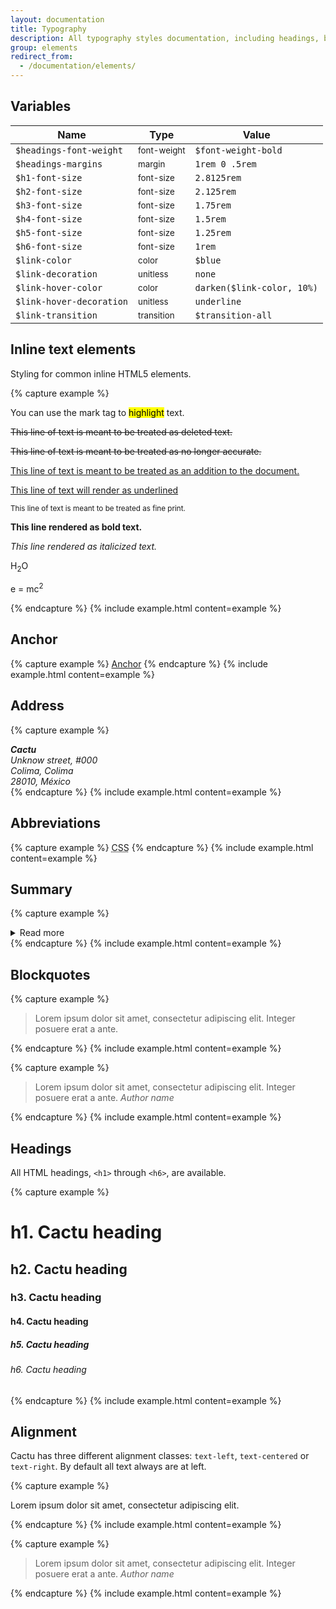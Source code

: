 ```yaml
---
layout: documentation
title: Typography
description: All typography styles documentation, including headings, body text, and more.
group: elements
redirect_from:
  - /documentation/elements/
---
```



## Variables

| Name  | Type  | Value |
| ----- | ----- | ----- |
| `$headings-font-weight` | <small>font-weight</small> | `$font-weight-bold` |
| `$headings-margins` | <small>margin</small> | `1rem 0 .5rem` |
| `$h1-font-size` | <small>font-size</small> | `2.8125rem` |
| `$h2-font-size` | <small>font-size</small> | `2.125rem`  |
| `$h3-font-size` | <small>font-size</small> | `1.75rem`   |
| `$h4-font-size` | <small>font-size</small> | `1.5rem`    |
| `$h5-font-size` | <small>font-size</small> | `1.25rem`   |
| `$h6-font-size` | <small>font-size</small> | `1rem`      |
| `$link-color`            | <small>color</small>      | <span class="small-box" style="background:#007bff"></span> `$blue` |
| `$link-decoration`       | <small>unitless</small>   | `none` |
| `$link-hover-color`      | <small>color</small>      | <span class="small-box" style="background:#0062cc"></span> `darken($link-color, 10%)` |
| `$link-hover-decoration` | <small>unitless</small>   | `underline` |
| `$link-transition`       | <small>transition</small> | `$transition-all` |


## Inline text elements

Styling for common inline HTML5 elements.

{% capture example %}
<p>You can use the mark tag to <mark>highlight</mark> text.</p>
<p><del>This line of text is meant to be treated as deleted text.</del></p>
<p><s>This line of text is meant to be treated as no longer accurate.</s></p>
<p><ins>This line of text is meant to be treated as an addition to the document.</ins></p>
<p><u>This line of text will render as underlined</u></p>
<p><small>This line of text is meant to be treated as fine print.</small></p>
<p><strong>This line rendered as bold text.</strong></p>
<p><em>This line rendered as italicized text.</em></p>
<p>H<sub>2</sub>O</p>
<p>e = mc<sup>2</sup></p>
{% endcapture %}
{% include example.html content=example %}


## Anchor

{% capture example %}
<a href="#">Anchor</a>
{% endcapture %}
{% include example.html content=example %}


## Address

{% capture example %}
<address>
  <strong>Cactu</strong><br>
  Unknow street, #000<br>
  Colima, Colima<br>
  28010, México
</address>
{% endcapture %}
{% include example.html content=example %}


## Abbreviations

{% capture example %}
<abbr title="Cascading Style Sheets">CSS</abbr>
{% endcapture %}
{% include example.html content=example %}


## Summary

{% capture example %}
<details>
  <summary>Read more</summary>
  <p>Lorem ipsum dolor sit amet, consectetur adipiscing elit. Donec viverra nec nulla vitae mollis.</p>
</details>
{% endcapture %}
{% include example.html content=example %}


## Blockquotes

{% capture example %}
<blockquote>
  Lorem ipsum dolor sit amet, consectetur adipiscing elit. Integer posuere erat a ante.
</blockquote>
{% endcapture %}
{% include example.html content=example %}

{% capture example %}
<blockquote>
  Lorem ipsum dolor sit amet, consectetur adipiscing elit. Integer posuere erat a ante.
  <cite>Author name</cite>
</blockquote>
{% endcapture %}
{% include example.html content=example %}


## Headings

All HTML headings, `<h1>` through `<h6>`, are available.

{% capture example %}
<h1>h1. Cactu heading</h1>
<h2>h2. Cactu heading</h2>
<h3>h3. Cactu heading</h3>
<h4>h4. Cactu heading</h4>
<h5>h5. Cactu heading</h5>
<h6>h6. Cactu heading</h6>
{% endcapture %}
{% include example.html content=example %}


## Alignment

Cactu has three different alignment classes: `text-left`, `text-centered` or `text-right`. By default all text always are at left.

{% capture example %}
<p class="text-centered">Lorem ipsum dolor sit amet, consectetur adipiscing elit.</p>
{% endcapture %}
{% include example.html content=example %}

{% capture example %}
<blockquote class="text-right">
  Lorem ipsum dolor sit amet, consectetur adipiscing elit. Integer posuere erat a ante.
  <cite>Author name</cite>
</blockquote>
{% endcapture %}
{% include example.html content=example %}